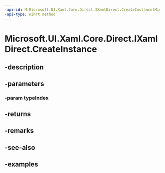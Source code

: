 ```yaml
---
-api-id: M:Microsoft.UI.Xaml.Core.Direct.IXamlDirect.CreateInstance(Microsoft.UI.Xaml.Core.Direct.XamlTypeIndex)
-api-type: winrt method
---
```


<!-- Method syntax.
public XamlDirectObject IXamlDirect.CreateInstance(XamlTypeIndex typeIndex)
-->

# Microsoft.UI.Xaml.Core.Direct.IXamlDirect.CreateInstance

## -description

## -parameters
### -param typeIndex

## -returns

## -remarks

## -see-also

## -examples


